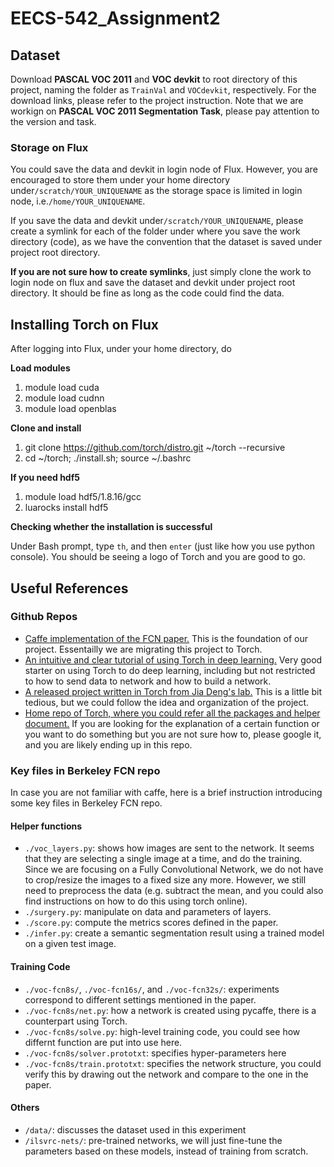 # EECS-542_Assignment2

## Dataset
Download **PASCAL VOC 2011** and **VOC devkit** to root directory of this project, naming the folder as `TrainVal` and `VOCdevkit`, respectively. For the download links, please refer to the project instruction. Note that we are workign on **PASCAL VOC 2011 Segmentation Task**, please pay attention to the version and task.

### Storage on Flux

You could save the data and devkit in login node of Flux. However, you are encouraged to store them under your home directory under`/scratch/YOUR_UNIQUENAME` as the storage space is limited in login node, i.e.`/home/YOUR_UNIQUENAME`. 

If you save the data and devkit under`/scratch/YOUR_UNIQUENAME`, please create a symlink for each of the folder under where you save the work directory (code), as we have the convention that the dataset is saved under project root directory.

**If you are not sure how to create symlinks**, just simply clone the work to login node on flux and save the dataset and devkit under project root directory. It should be fine as long as the code could find the data.

## Installing Torch on Flux
After logging into Flux, under your home directory, do

**Load modules**

1. module load cuda
2. module load cudnn
3. module load openblas

**Clone and install**

1. git clone https://github.com/torch/distro.git ~/torch --recursive 
2. cd ~/torch; ./install.sh; source ~/.bashrc

**If you need hdf5**

1. module load hdf5/1.8.16/gcc
2. luarocks install hdf5

**Checking whether the installation is successful**

Under Bash prompt, type `th`, and then `enter` (just like how you use python console). You should be seeing a logo of Torch and you are good to go.

## Useful References
### Github Repos

* [Caffe implementation of the FCN paper.](https://github.com/yunfan0621/fcn.berkeleyvision.org) This is the foundation of our project. Essentailly we are migrating this project to Torch.
* [An intuitive and clear tutorial of using Torch in deep learning.](https://github.com/soumith/cvpr2015/blob/master/Deep%20Learning%20with%20Torch.ipynb) Very good starter on using Torch to do deep learning, including but not restricted to how to send data to network and how to build a network.
* [A released project written in Torch from Jia Deng's lab.](https://github.com/yunfan0621/pose-hg-train) This is a little bit tedious, but we could follow the idea and organization of the project.
* [Home repo of Torch, where you could refer all the packages and helper document.](https://github.com/torch/torch7) If you are looking for the explanation of a certain function or you want to do something but you are not sure how to, please google it, and you are likely ending up in this repo.

### Key files in Berkeley FCN repo
In case you are not familiar with caffe, here is a brief instruction introducing some key files in Berkeley FCN repo.

#### Helper functions
* `./voc_layers.py`: shows how images are sent to the network. It seems that they are selecting a single image at a time, and do the training. Since we are focusing on a Fully Convolutional Network, we do not have to crop/resize the images to a fixed size any more. However, we still need to preprocess the data (e.g. subtract the mean, and you could also find instructions on how to do this using torch online).
* `./surgery.py`: manipulate on data and parameters of layers.
* `./score.py`: compute the metrics scores defined in the paper.
* `./infer.py`: create a semantic segmentation result using a trained model on a  given test image.

#### Training Code
* `./voc-fcn8s/`, `./voc-fcn16s/`, and `./voc-fcn32s/`: experiments correspond to different settings mentioned in the paper.
* `./voc-fcn8s/net.py`: how a network is created using pycaffe, there is a counterpart using Torch.
* `./voc-fcn8s/solve.py`: high-level training code, you could see how differnt function are put into use here.
* `./voc-fcn8s/solver.prototxt`: specifies hyper-parameters here
* `./voc-fcn8s/train.prototxt`: specifies the network structure, you could verify this by drawing out the network and compare to the one in the paper. 

#### Others
* `/data/`: discusses the dataset used in this experiment
* `/ilsvrc-nets/`: pre-trained networks, we will just fine-tune the parameters based on these models, instead of training from scratch.



